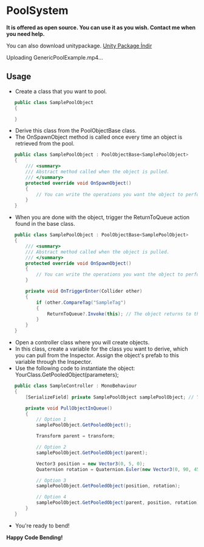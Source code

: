 # PoolSystem

**It is offered as open source. You can use it as you wish. Contact me when you need help.**

You can also download unitypackage.
[Unity Package İndir](https://drive.google.com/file/d/1YPd4AH_qKwc5QdsgDXFjYs8i7FGrXSGQ/view?usp=sharing)

Uploading GenericPoolExample.mp4…

## Usage
- Create a class that you want to pool.

 ```csharp
    public class SamplePoolObject
    {

    }
```

- Derive this class from the PoolObjectBase class.
- The OnSpawnObject method is called once every time an object is retrieved from the pool.

 ```csharp
    public class SamplePoolObject : PoolObjectBase<SamplePoolObject>
    {
        /// <summary>
        /// Abstract method called when the object is pulled.
        /// </summary>
        protected override void OnSpawnObject()
        {
            // You can write the operations you want the object to perform after being called within this method.
        }
    }
```

- When you are done with the object, trigger the ReturnToQueue action found in the base class.

```csharp
   public class SamplePoolObject : PoolObjectBase<SamplePoolObject>
   {
       /// <summary>
       /// Abstract method called when the object is pulled.
       /// </summary>
       protected override void OnSpawnObject()
       {
           // You can write the operations you want the object to perform after being called within this method.
       }

       private void OnTriggerEnter(Collider other)
       {
           if (other.CompareTag("SampleTag")
           {
               ReturnToQueue?.Invoke(this); // The object returns to the queue it belongs to.
           }
       }
   }
```

- Open a controller class where you will create objects.
- In this class, create a variable for the class you want to derive, which you can pull from the Inspector. Assign the object's prefab to this variable through the Inspector.
- Use the following code to instantiate the object: YourClass.GetPooledObject(parameters);

```csharp
   public class SampleController : MonoBehaviour
   {
       [SerializeField] private SamplePoolObject samplePoolObject; // Your prefab

       private void PullObjectInQueue()
       {
           // Option 1
           samplePoolObject.GetPooledObject();

           Transform parent = transform;

           // Option 2
           samplePoolObject.GetPooledObject(parent);

           Vector3 position = new Vector3(0, 5, 0);
           Quaternion rotation = Quaternion.Euler(new Vector3(0, 90, 45));

           // Option 3
           samplePoolObject.GetPooledObject(position, rotation);

           // Option 4
           samplePoolObject.GetPooledObject(parent, position, rotation);
       }
   }
```

- You're ready to bend!

**Happy Code Bending!**
